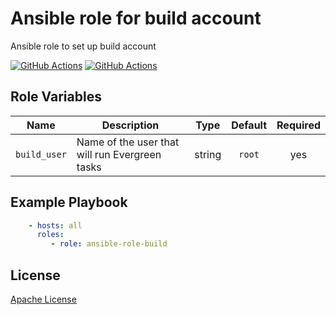 Ansible role for build account
==============================

Ansible role to set up build account

[![GitHub Actions](https://github.com/mongodb-ansible-roles/ansible-role-build/workflows/Molecule%20Test/badge.svg)](https://github.com/mongodb-ansible-roles/ansible-role-build/actions?query=workflow%3A%22Molecule+Test%22)
[![GitHub Actions](https://github.com/mongodb-ansible-roles/ansible-role-build/workflows/Release/badge.svg)](https://github.com/mongodb-ansible-roles/ansible-role-build/actions?query=workflow%3A%22Release%22)

Role Variables
--------------

| Name | Description | Type | Default | Required |
|------|-------------|:----:|:-------:|:--------:|
| `build_user` | Name of the user that will run Evergreen tasks | string | `root` | yes |

Example Playbook
----------------

```yaml
    - hosts: all
      roles:
         - role: ansible-role-build
```

License
-------

[Apache License](LICENSE)
